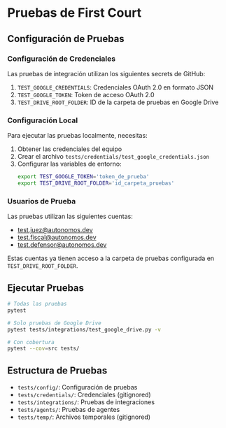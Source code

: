 # Pruebas de First Court

## Configuración de Pruebas

### Configuración de Credenciales

Las pruebas de integración utilizan los siguientes secrets de GitHub:

1. `TEST_GOOGLE_CREDENTIALS`: Credenciales OAuth 2.0 en formato JSON
2. `TEST_GOOGLE_TOKEN`: Token de acceso OAuth 2.0
3. `TEST_DRIVE_ROOT_FOLDER`: ID de la carpeta de pruebas en Google Drive

### Configuración Local

Para ejecutar las pruebas localmente, necesitas:

1. Obtener las credenciales del equipo
2. Crear el archivo `tests/credentials/test_google_credentials.json`
3. Configurar las variables de entorno:
   ```bash
   export TEST_GOOGLE_TOKEN='token_de_prueba'
   export TEST_DRIVE_ROOT_FOLDER='id_carpeta_pruebas'
   ```

### Usuarios de Prueba

Las pruebas utilizan las siguientes cuentas:
- test.juez@autonomos.dev
- test.fiscal@autonomos.dev
- test.defensor@autonomos.dev

Estas cuentas ya tienen acceso a la carpeta de pruebas configurada en `TEST_DRIVE_ROOT_FOLDER`.

## Ejecutar Pruebas

```bash
# Todas las pruebas
pytest

# Solo pruebas de Google Drive
pytest tests/integrations/test_google_drive.py -v

# Con cobertura
pytest --cov=src tests/
```

## Estructura de Pruebas

- `tests/config/`: Configuración de pruebas
- `tests/credentials/`: Credenciales (gitignored)
- `tests/integrations/`: Pruebas de integraciones
- `tests/agents/`: Pruebas de agentes
- `tests/temp/`: Archivos temporales (gitignored)

